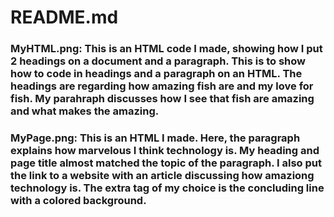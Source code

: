 # README.md
### MyHTML.png: This is an HTML code I made, showing how I put 2 headings on a document and a paragraph. This is to show how to code in headings and a paragraph on an HTML. The headings are regarding how amazing fish are and my love for fish. My parahraph discusses how I see that fish are amazing and what makes the amazing. 
### MyPage.png: This is an HTML I made. Here, the paragraph explains how marvelous I think technology is. My heading and page title almost matched the topic of the paragraph. I also put the link to a website with an article discussing how amaziong technology is. The extra tag of my choice is the concluding line with a colored background. 
